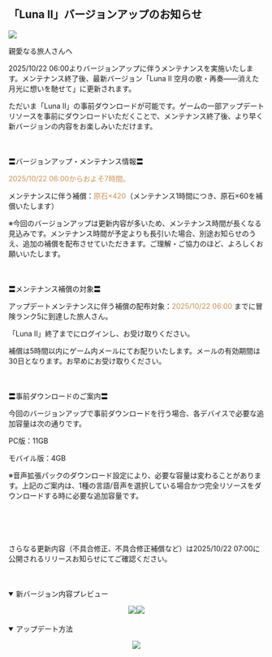 ## 「Luna Ⅱ」バージョンアップのお知らせ
<img src="https://sdk.hoyoverse.com/upload/ann/2024/12/03/c24d6da5527f40502a98e54ac9b76add_6883518866022967546.jpg">
<p style="white-space: pre-wrap;">親愛なる旅人さんへ</p><p style="white-space: pre-wrap;"><t class="t_gl" contenteditable="false">2025/10/22 06:00</t>よりバージョンアップに伴うメンテナンスを実施いたします。メンテナンス終了後、最新バージョン「Luna Ⅱ 空月の歌・再奏——消えた月光に想いを馳せて」に更新されます。</p><p style="white-space: pre-wrap;">ただいま「Luna Ⅱ」の事前ダウンロードが可能です。ゲームの一部アップデートリソースを事前にダウンロードいただくことで、メンテナンス終了後、より早く新バージョンの内容をお楽しみいただけます。</p><p style="white-space: pre-wrap; min-height: 1.5em;"></p><p style="white-space: pre-wrap;">〓バージョンアップ・メンテナンス情報〓</p><p style="white-space: pre-wrap;"><span style="color:rgba(204,146,85,1)"><t class="t_gl" contenteditable="false">2025/10/22 06:00</t>からおよそ7時間。</span></p><p style="white-space: pre-wrap;">メンテナンスに伴う補償：<span style="color:rgba(204,146,85,1)">原石×420</span>（メンテナンス1時間につき、原石×60を補償いたします）</p><p style="white-space: pre-wrap;">※今回のバージョンアップは更新内容が多いため、メンテナンス時間が長くなる見込みです。メンテナンス時間が予定よりも長引いた場合、別途お知らせのうえ、追加の補償を配布させていただきます。ご理解・ご協力のほど、よろしくお願いいたします。</p><p style="white-space: pre-wrap; min-height: 1.5em;"></p><p style="white-space: pre-wrap;">〓メンテナンス補償の対象〓</p><p style="white-space: pre-wrap;">アップデートメンテナンスに伴う補償の配布対象：<span style="color:rgba(204,146,85,1)"><t class="t_gl" contenteditable="false">2025/10/22 06:00</t></span> までに冒険ランク5に到達した旅人さん。</p><p style="white-space: pre-wrap;">「Luna Ⅱ」終了までにログインし、お受け取りください。</p><p style="white-space: pre-wrap;">補償は5時間以内にゲーム内メールにてお配りいたします。メールの有効期間は30日となります。お早めにお受け取りください。</p><p style="white-space: pre-wrap; min-height: 1.5em;"></p><p style="white-space: pre-wrap;">〓事前ダウンロードのご案内〓</p><p style="white-space: pre-wrap;">今回のバージョンアップで事前ダウンロードを行う場合、各デバイスで必要な追加容量は次の通りです。</p><p style="white-space: pre-wrap;">PC版：11GB</p><p style="white-space: pre-wrap;">モバイル版：4GB</p><p style="white-space: pre-wrap;">※音声拡張パックのダウンロード設定により、必要な容量は変わることがあります。上記のご案内は、1種の言語/音声を選択している場合かつ完全リソースをダウンロードする時に必要な追加容量です。</p><p style="white-space: pre-wrap; min-height: 1.5em;"></p><p style="white-space: pre-wrap; min-height: 1.5em;"></p><p style="white-space: pre-wrap;">さらなる更新内容（不具合修正、不具合修正補償など）は<t class="t_gl" contenteditable="false">2025/10/22 07:00</t>に公開されるリリースお知らせにてご確認ください。</p><p style="white-space: pre-wrap; min-height: 1.5em;"></p><details open="true"><summary>新バージョン内容プレビュー</summary><div class="expansion-content"><p style="white-space: pre-wrap; min-height: 1.5em; text-align: center;"><img src="https://sdk.hoyoverse.com/upload/ann/2025/10/17/dfbb2ab3bfb8d757bcfd2754b25c8a6d_813645533581653874.jpg" href="" style="border:none;vertical-align:middle;"><img src="https://sdk.hoyoverse.com/upload/ann/2025/10/17/6206dd171848c95ea164e73acc843dd4_3856903490995637578.jpg" href="" style="border:none;vertical-align:middle;"></p></div></details><details open="true"><summary>アップデート方法</summary><div class="expansion-content"><p style="white-space: pre-wrap; min-height: 1.5em; text-align: center;"><img src="https://sdk.hoyoverse.com/upload/ann/2025/08/22/a86db1241d3240500520b09d17c4ff37_8648631058528202256_transformed.jpg" href="" style="border:none;vertical-align:middle;"></p></div></details><p style="white-space: pre-wrap; min-height: 1.5em;"></p>
